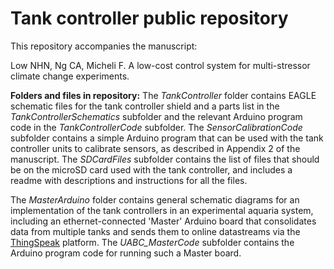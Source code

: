 # Tank controller public repository

This repository accompanies the manuscript:

Low NHN, Ng CA, Micheli F. A low-cost control system for multi-stressor climate change experiments.


**Folders and files in repository:**
The *TankController* folder contains EAGLE schematic files for the tank controller shield and a parts list in the *TankControllerSchematics* subfolder and the relevant Arduino program code in the *TankControllerCode* subfolder. The *SensorCalibrationCode* subfolder contains a simple Arduino program that can be used with the tank controller units to calibrate sensors, as described in Appendix 2 of the manuscript. The *SDCardFiles* subfolder contains the list of files that should be on the microSD card used with the tank controller, and includes a readme with descriptions and instructions for all the files.

The *MasterArduino* folder contains general schematic diagrams for an implementation of the tank controllers in an experimental aquaria system, including an ethernet-connected 'Master' Arduino board that consolidates data from multiple tanks and sends them to online datastreams via the [ThingSpeak](http://thingspeak.com) platform. The *UABC_MasterCode* subfolder contains the Arduino program code for running such a Master board.
